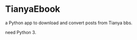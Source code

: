 TianyaEbook
===========

a Python app to download and convert posts from Tianya bbs.

need Python 3.
